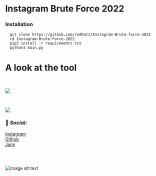 # Instagram Brute Force 2022
### Installation
      git clone https://github.com/redKatz/Instagram-Brute-force-2022
      cd Instagram-Brute-Force-2022
      pip3 install -r requirements.txt
      python3 main.py
   
# A look at the tool
<br>

![](https://i.ibb.co/tPVVVx1/ksnip-20220705-231621.png)

<br>

![](https://i.ibb.co/VSQkFFL/ksnip-20220705-231701.png)


### 📱 _Social:_
[Instagram](https://instagram.com/katz.py/)<br />
[Github](https://github.com/redKatz/)<br />
[Jami](https://i.ibb.co/cXRSMQR/Screenshot-2022-06-15-16-11-19.png)
### ⠀
![image alt text](https://i.ibb.co/D1Bbb7v/Untitled.png)
